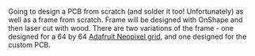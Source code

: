 Going to design a PCB from scratch (and solder it too! Unfortunately) as well as a frame from scratch. Frame will be designed with OnShape and then laser cut with wood. There are two variations of the frame - one designed for a 64 by 64 [Adafruit Neopixel grid](), and one designed for the custom PCB.
